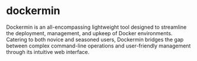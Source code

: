 # dockermin
Dockermin is an all-encompassing lightweight tool designed to streamline the deployment, management, and upkeep of Docker environments. Catering to both novice and seasoned users, Dockermin bridges the gap between complex command-line operations and user-friendly management through its intuitive web interface. 
